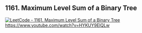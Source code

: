 ## 1161. Maximum Level Sum of a Binary Tree

[![LeetCode - 1161. Maximum Level Sum of a Binary Tree](https://i.ytimg.com/vi/HYKUY9ElQLw/hqdefault.jpg?sqp=-oaymwEjCNACELwBSFryq4qpAxUIARUAAAAAGAElAADIQj0AgKJDeAE=&rs=AOn4CLDxdvLtKk0JtesOCWd5xe6FM3xi2Q)](https://www.youtube.com/watch?v=HYKUY9ElQLw "LeetCode - 1161. Maximum Level Sum of a Binary Tree")
https://www.youtube.com/watch?v=HYKUY9ElQLw
